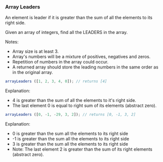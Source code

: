 ### Array Leaders

An element is leader if it is greater than the sum of all the elements to its right side.

Given an array of integers, find all the LEADERS in the array.

Notes:
* Array size is at least 3.
* Array's numbers will be a mixture of positives, negatives and zeros.
* Repetition of numbers in the array could occur.
* A returned array should store the leading numbers in the same order as in the original array.

```javascript
arrayLeaders ([1, 2, 3, 4, 0]); // returns [4]
```

Explanation:

* 4 is greater than the sum of all the elements to it's right side.
* The last element 0 is equal to right sum of its elements (abstract zero).

```javascript
arrayLeaders ([0, -1, -29, 3, 2]); // returns [0, -1, 3, 2]
```

Explanation:
* 0 is greater than the sum all the elements to its right side
* -1 is greater than the sum all the elements to its right side
* 3 is greater than the sum all the elements to its right side
* Note: The last element 2 is greater than the sum of its right elements (abstract zero).
